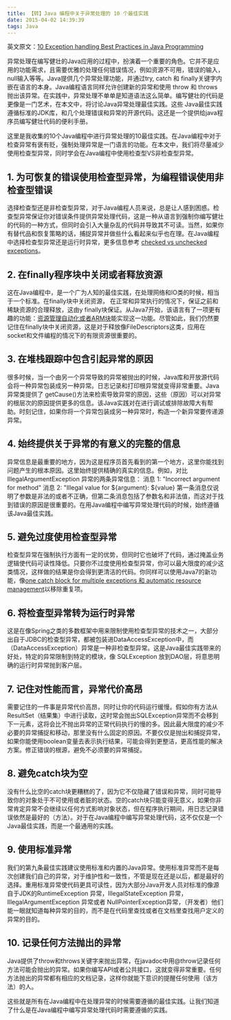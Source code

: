 ```yaml
---
title: 【转】Java 编程中关于异常处理的 10 个最佳实践
date: 2015-04-02 14:39:39
tags: Java
---
```


英文原文：[10 Exception handling Best Practices in Java Programming](http://javarevisited.blogspot.in/2013/03/0-exception-handling-best-practices-in-Java-Programming.html)

异常处理在编写健壮的Java应用的过程中，扮演着一个重要的角色。它并不是应用的功能需求，且需要优雅的处理任何错误情况，例如资源不可用，错误的输入，null输入等等。Java提供几个异常处理功能，并通过try, catch 和  finally关键字内嵌在语言的本身。Java编程语言同样允许创建新的异常和使用  throw 和 throws 抛出该异常。在实践中，异常处理不单单是知道语法这么简单。编写健壮的代码是更像是一门艺术，在本文中，将讨论Java异常处理最佳实践。这些 Java最佳实践遵循标准的JDK库，和几个处理错误和异常的开源代码。这还是一个提供给java程序员编写健壮代码的便利手册。

这里是我收集的10个Java编程中进行异常处理的10最佳实践。在Java编程中对于检查异常有褒有贬，强制处理异常是一门语言的功能。在本文中，我们将尽量减少使用检查型异常，同时学会在Java编程中使用检查型VS非检查型异常。

## 1. 为可恢复的错误使用检查型异常，为编程错误使用非检查型错误 ##
选择检查型还是非检查型异常，对于Java编程人员来说，总是让人感到困惑。检查型异常保证你对错误条件提供异常处理代码，这是一种从语言到强制你编写健壮的代码的一种方式，但同时会引入大量杂乱的代码并导致其不可读。当然，如果你有替代品和恢复策略的话，捕捉异常并做些什么看起来似乎也在理。在Java编程中选择检查型异常还是运行时异常，更多信息参考 [checked vs unchecked exceptions](http://javarevisited.blogspot.com/2011/12/checked-vs-unchecked-exception-in-java.html)。

## 2. 在finally程序块中关闭或者释放资源 ##
这在Java编程中，是一个广为人知的最佳实践，在处理网络和IO类的时候，相当于一个标准。在finally块中关闭资源， 在正常和异常执行的情况下，保证之前和稀缺资源的合理释放，这由y finally块保证。从Java7开始，该语言有了一项更有趣的功能：[资源管理自动化或者ARM块](http://javarevisited.blogspot.com/2011/09/arm-automatic-resource-management-in.html)能实现这一功能。尽管如此，我们仍然要记住在finally块中关闭资源，这是对于释放像FileDescriptors这类，应用在socket和文件编程的情况下的有限资源很重要的。

## 3. 在堆栈跟踪中包含引起异常的原因 ##
很多时候，当一个由另一个异常导致的异常被抛出的时候，Java库和开放源代码会将一种异常包装成另一种异常。日志记录和打印根异常就变得非常重要。Java异常类提供了 getCause()方法来检索导致异常的原因，这些（原因）可以对异常的根层次的原因提供更多的信息。该Java实践对在进行调试或排除故障大有帮助。时刻记住，如果你将一个异常包装成另一种异常时，构造一个新异常要传递源异常。

## 4. 始终提供关于异常的有意义的完整的信息 ##
异常信息是最重要的地方，因为这是程序员首先看到的第一个地方，这里你能找到问题产生的根本原因。这里始终提供精确的真实的信息。例如，对比IllegalArgumentException 异常的两条异常信息：
消息 1: "Incorrect argument for method"
消息 2: "Illegal value for ${argument}: ${value}
第一条消息仅说明了参数是非法的或者不正确，但第二条消息包括了参数名和非法值，而这对于找到错误的原因是很重要的。在用Java编程中编写异常处理代码的时候，始终遵循该Java最佳实践。

## 5. 避免过度使用检查型异常 ##
检查型异常在强制执行方面有一定的优势，但同时它也破坏了代码，通过掩盖业务逻辑使代码可读性降低。只要你不过度使用检查型异常，你可以最大限度的减少这类情况，这样做的结果是你会得到更清洁的代码。你同样可以使用Java7的新功能，像[one catch block for multiple exceptions 和 automatic resource management](http://javarevisited.blogspot.com/2011/07/jdk7-multi-cache-block-example-tutorial.html)以移除重复项。

## 6. 将检查型异常转为运行时异常 ##
这是在像Spring之类的多数框架中用来限制使用检查型异常的技术之一，大部分出自于JDBC的检查型异常，都被包装进DataAccessException中，而（DataAccessException）异常是一种非检查型异常。这是Java最佳实践带来的好处，特定的异常限制到特定的模块，像 SQLException 放到DAO层，将意思明确的运行时异常抛到客户层。

## 7. 记住对性能而言，异常代价高昂 ##
需要记住的一件事是异常代价高昂，同时让你的代码运行缓慢。假如你有方法从ResultSet（结果集）中进行读取，这时常会抛出SQLException异常而不会移到下一元素，这将会比不抛出异常的正常代码执行的慢的多。因此最大限度的减少不必要的异常捕捉和移动，那里没有什么固定的原因。不要仅仅是抛出和捕捉异常，如果你能使用boolean变量去表示执行结果，可能会得到更整洁，更高性能的解决方案。修正错误的根源，避免不必须要的异常捕捉。

## 8. 避免catch块为空 ##
没有什么比空的catch块更糟糕的了，因为它不仅隐藏了错误和异常，同时可能导致你的对象处于不可使用或者脏的状态。空的catch块只能变得无意义，如果你非常肯定异常不会继续以任何方式影响对象状态，但在程序执行期间，用日志记录错误依然是最好的（方法）。对于在Java编程中编写异常处理代码，这不仅仅是一个Java最佳实践，而是一个最通用的实践。

## 9. 使用标准异常 ##
我们的第九条最佳实践建议使用标准和内置的Java异常。使用标准异常而不是每次创建我们自己的异常，对于维护性和一致性，不管是现在还是以后，都是最好的选择。重用标准异常使代码更具可读性，因为大部分Java开发人员对标准的像源自于JDK的RuntimeException 异常，IllegalStateException 异常，IllegalArgumentException 异常或者 NullPointerException异常，（开发者）他们能一眼就知道每种异常的目的，而不是在代码里查找或者在文档里查找用户定义的异常的目的。

## 10. 记录任何方法抛出的异常 ##
Java提供了throw和throws关键字来抛出异常，在javadoc中用@throw记录任何方法可能会抛出的异常。如果你编写API或者公共接口，这就变得非常重要。任何方法抛出的异常都有相应的文档记录，这样你就能下意识的提醒任何使用（该方法）的人。

这些就是所有在Java编程中在处理异常的时候需要遵循的最佳实践。让我们知道了什么是在Java编程中编写异常处理代码时需要遵循的实践。